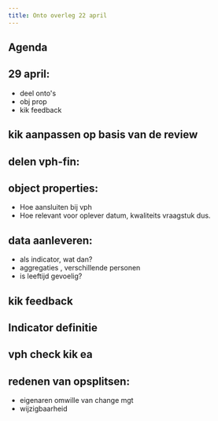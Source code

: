 ```yaml
---
title: Onto overleg 22 april
---
```


## Agenda
## 29 april:
- deel onto's
- obj prop
- kik feedback
## kik aanpassen op basis van de review
## delen vph-fin:
## object properties:
- Hoe aansluiten bij vph 
- Hoe relevant voor oplever datum, kwaliteits vraagstuk dus.
## data aanleveren:
- als indicator, wat dan?
- aggregaties , verschillende personen
- is leeftijd gevoelig?
## kik feedback
## Indicator definitie
## vph check kik ea
## redenen van opsplitsen:
- eigenaren omwille van change mgt
- wijzigbaarheid
